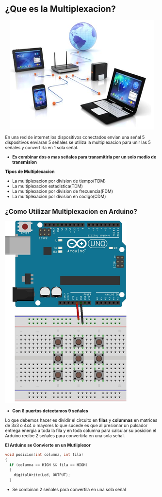 # ¿Que es la Multiplexacion?

<p align="center">
  <img  src="https://github.com/IDiegoUlises/Arduino-Multiplexacion/blob/master/Images/network.png">
</p>

En una red de internet los dispositivos conectados envian una señal 5 dispositivos enviaran 5 señales se utiliza la multiplexacion para unir las 5 señales y convertirla en 1 sola señal.

* **Es combinar dos o mas señales para transmitirla por un solo medio de transmision**

**Tipos de Multiplexacion**
* La multiplexacion por division de tiempo(TDM)
* La multiplexacion estadistica(TDM)
* La multiplexacion por division de frecuencia(FDM)
* La multiplexacion por division en codigo(CDM)

## ¿Como Utilizar Multiplexacion en Arduino?

  <img src="https://github.com/IDiegoUlises/Arduino-Multiplexacion/blob/master/Images/Multiplexacion-Arduino.jpg" width="400" height="600" >


* **Con 6 puertos detectamos 9 señales**

Lo que debemos hacer es dividir el circuito en **filas** y **columnas** en matrices de 3x3 o 4x4 o mayores lo que sucede es que al presionar un pulsador entrega energia a toda la fila y en toda columna para calcular su posicion el Arduino recibe 2 señales para convertirla en una sola señal.  


**El Arduino se Convierte en un Mutliplexor**
```C++
void posicion(int columna, int fila)
{
  if (columna == HIGH && fila == HIGH)
  {
    digitalWrite(Led, OUTPUT);
  }
```
* Se combinan 2 señales para convertila en una sola señal

